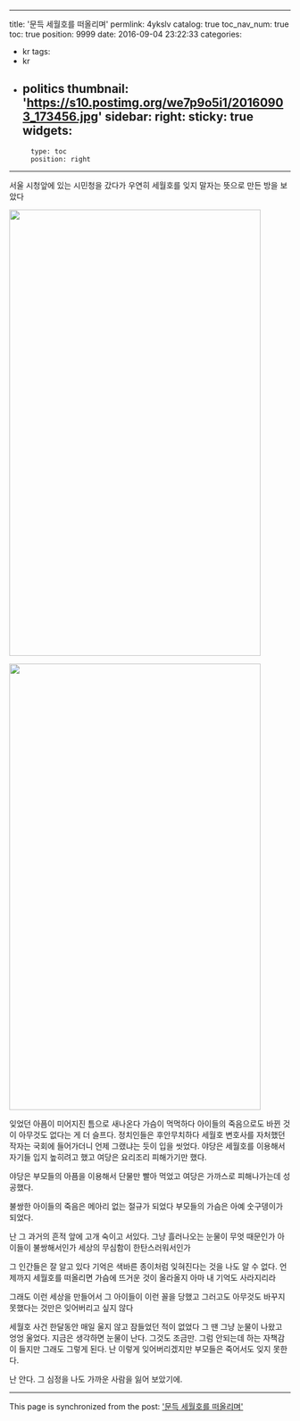 
---
title: '문득 세월호를 떠올리며'
permlink: 4ykslv
catalog: true
toc_nav_num: true
toc: true
position: 9999
date: 2016-09-04 23:22:33
categories:
- kr
tags:
- kr
- politics
thumbnail: 'https://s10.postimg.org/we7p9o5i1/20160903_173456.jpg'
sidebar:
    right:
        sticky: true
widgets:
    -
        type: toc
        position: right
---


서울 시청앞에 있는 시민청을 갔다가 우연히 세월호를 
잊지 말자는 뜻으로 만든 방을 보았다

<html>
<p><img src="https://s10.postimg.org/we7p9o5i1/20160903_173456.jpg" width="450" height="800"/></p>
</html>

<html>
<p><img
src="https://s13.postimg.org/y4e070nbr/20160903_173606.jpg" width="450" height="800"/></p>
</html>
잊었던 아픔이 미어지진 틈으로 새나온다
가슴이 먹먹하다
아이들의 죽음으로도 바뀐 것이 아무것도 없다는 게
더 슬프다.
정치인들은 후안무치하다
세월호 변호사를 자처했던 작자는 국회에 들어가더니 
언제 그랬냐는 듯이 입을 씻었다.
야당은 세월호를 이용해서 자기들 입지 높히려고 했고
여당은 요리조리 피해가기만 했다.

야당은 부모들의 아픔을 이용해서 단물만 빨아 먹었고
여당은 가까스로 피해나가는데 성공했다.

불쌍한 아이들의 죽음은 메아리 없는 절규가 되었다
부모들의 가슴은 아예 숫구뎅이가 되었다.

난 그 과거의 흔적 앞에 고개 숙이고 서있다.
그냥 흘러나오는 눈물이 무엇 때문인가
아이들이 불쌍해서인가
세상의 무심함이 한탄스러워서인가

그 인간들은 잘 알고 있다
기억은 색바른 종이처럼 잊혀진다는 것을
나도 알 수 없다.
언제까지 세월호를 떠올리면 가슴에 뜨거운 것이 올라올지
아마 내 기억도 사라지리라

그래도 이런 세상을 만들어서 그 아이들이 이런 꼴을 당했고
그러고도 아무것도 바꾸지 못했다는 것만은 잊어버리고 싶지 않다

세월호 사건 한달동안 매일 울지 않고 잠들었던 적이 없었다
그 땐 그냥 눈물이 나왔고 엉엉 울었다.
지금은 생각하면 눈물이 난다. 
그것도 조금만.
그럼 안되는데 하는 자책감이 들지만
그래도 그렇게 된다.
난 이렇게 잊어버리겠지만 부모들은 죽어서도 잊지 못한다.

난 안다.
그 심정을 
나도 가까운 사람을 잃어 보았기에.

- - -

This page is synchronized from the post: ['문득 세월호를 떠올리며'](https://steemit.com/@oldstone/4ykslv)
